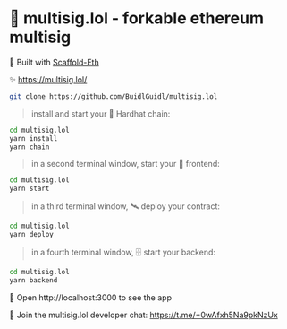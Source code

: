 # 👛 multisig.lol - forkable ethereum multisig 

🚀 Built with [Scaffold-Eth](https://github.com/scaffold-eth/scaffold-eth)

✨ https://multisig.lol/

```bash
git clone https://github.com/BuidlGuidl/multisig.lol
```

> install and start your 👷‍ Hardhat chain:

```bash
cd multisig.lol
yarn install
yarn chain
```

> in a second terminal window, start your 📱 frontend:

```bash
cd multisig.lol
yarn start
```

> in a third terminal window, 🛰 deploy your contract:

```bash
cd multisig.lol
yarn deploy
```

> in a fourth terminal window, 🗄 start your backend:

```bash
cd multisig.lol
yarn backend
```

📱 Open http://localhost:3000 to see the app

💬 Join the multisig.lol developer chat: https://t.me/+0wAfxh5Na9pkNzUx

